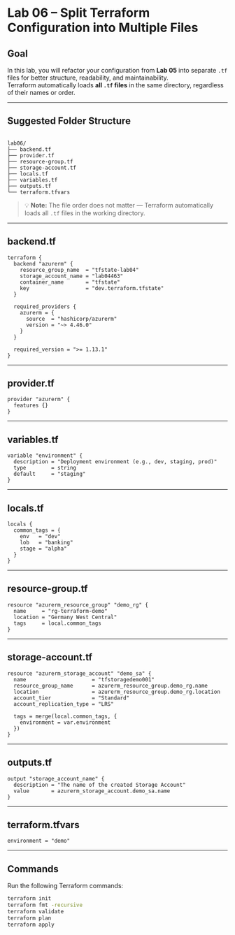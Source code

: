 # Lab 06 – Split Terraform Configuration into Multiple Files

## Goal

In this lab, you will refactor your configuration from **Lab 05** into separate `.tf` files for better structure, readability, and maintainability.  
Terraform automatically loads **all `.tf` files** in the same directory, regardless of their names or order.

---

## Suggested Folder Structure

```

lab06/
├── backend.tf
├── provider.tf
├── resource-group.tf
├── storage-account.tf
├── locals.tf
├── variables.tf
├── outputs.tf
└── terraform.tfvars

````

> 💡 **Note:** The file order does not matter — Terraform automatically loads all `.tf` files in the working directory.

---

## backend.tf

```hcl
terraform {
  backend "azurerm" {
    resource_group_name  = "tfstate-lab04"
    storage_account_name = "lab04463"
    container_name       = "tfstate"
    key                  = "dev.terraform.tfstate"
  }

  required_providers {
    azurerm = {
      source  = "hashicorp/azurerm"
      version = "~> 4.46.0"
    }
  }

  required_version = ">= 1.13.1"
}
````

---

## provider.tf

```hcl
provider "azurerm" {
  features {}
}
```

---

## variables.tf

```hcl
variable "environment" {
  description = "Deployment environment (e.g., dev, staging, prod)"
  type        = string
  default     = "staging"
}
```

---

## locals.tf

```hcl
locals {
  common_tags = {
    env   = "dev"
    lob   = "banking"
    stage = "alpha"
  }
}
```

---

## resource-group.tf

```hcl
resource "azurerm_resource_group" "demo_rg" {
  name     = "rg-terraform-demo"
  location = "Germany West Central"
  tags     = local.common_tags
}
```

---

## storage-account.tf

```hcl
resource "azurerm_storage_account" "demo_sa" {
  name                     = "tfstoragedemo001"
  resource_group_name      = azurerm_resource_group.demo_rg.name
  location                 = azurerm_resource_group.demo_rg.location
  account_tier             = "Standard"
  account_replication_type = "LRS"

  tags = merge(local.common_tags, {
    environment = var.environment
  })
}
```

---

## outputs.tf

```hcl
output "storage_account_name" {
  description = "The name of the created Storage Account"
  value       = azurerm_storage_account.demo_sa.name
}
```

---

## terraform.tfvars

```hcl
environment = "demo"
```

---

## Commands

Run the following Terraform commands:

```bash
terraform init
terraform fmt -recursive
terraform validate
terraform plan
terraform apply
```
